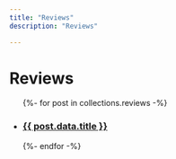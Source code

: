```yaml
---
title: "Reviews"
description: "Reviews"

---
```


<h1>Reviews</h1>

<div class="" data-layout="">

 <ul>
  {%- for post in collections.reviews  -%}
    <li>
      <h3><a href="{{ post.url | url }}">{{ post.data.title }}</a></h3> 
    </li>
  {%- endfor -%}
</ul>

</div>




